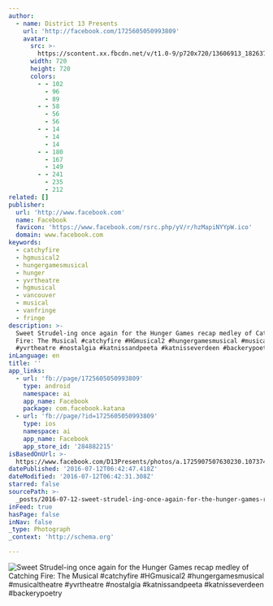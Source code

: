```yaml
---
author:
  - name: District 13 Presents
    url: 'http://facebook.com/1725605050993809'
    avatar:
      src: >-
        https://scontent.xx.fbcdn.net/v/t1.0-9/p720x720/13606913_1826370017583978_1232039756681806566_n.jpg?oh=d797a35d26ee5c548b38caee6f581c9f&oe=57EBBAF4
      width: 720
      height: 720
      colors:
        - - 102
          - 96
          - 89
        - - 58
          - 56
          - 56
        - - 14
          - 14
          - 14
        - - 180
          - 167
          - 149
        - - 241
          - 235
          - 212
related: []
publisher:
  url: 'http://www.facebook.com'
  name: Facebook
  favicon: 'https://www.facebook.com/rsrc.php/yV/r/hzMapiNYYpW.ico'
  domain: www.facebook.com
keywords:
  - catchyfire
  - hgmusical2
  - hungergamesmusical
  - hunger
  - yvrtheatre
  - hgmusical
  - vancouver
  - musical
  - vanfringe
  - fringe
description: >-
  Sweet Strudel-ing once again for the Hunger Games recap medley of Catching
  Fire: The Musical #catchyfire #HGmusical2 #hungergamesmusical #musicaltheatre
  #yvrtheatre #nostalgia #katnissandpeeta #katnisseverdeen #backerypoetry
inLanguage: en
title: ''
app_links:
  - url: 'fb://page/1725605050993809'
    type: android
    namespace: ai
    app_name: Facebook
    package: com.facebook.katana
  - url: 'fb://page/?id=1725605050993809'
    type: ios
    namespace: ai
    app_name: Facebook
    app_store_id: '284882215'
isBasedOnUrl: >-
  https://www.facebook.com/D13Presents/photos/a.1725907507630230.1073741828.1725605050993809/1826370017583978/?type=3&theater
datePublished: '2016-07-12T06:42:47.418Z'
dateModified: '2016-07-12T06:42:31.308Z'
starred: false
sourcePath: >-
  _posts/2016-07-12-sweet-strudel-ing-once-again-for-the-hunger-games-recap-medl.md
inFeed: true
hasPage: false
inNav: false
_type: Photograph
_context: 'http://schema.org'

---
```

![Sweet Strudel-ing once again for the Hunger Games recap medley of Catching Fire: The Musical #catchyfire #HGmusical2 #hungergamesmusical #musicaltheatre #yvrtheatre #nostalgia #katnissandpeeta #katnisseverdeen #backerypoetry](https://scontent.xx.fbcdn.net/v/t1.0-9/p720x720/13606913_1826370017583978_1232039756681806566_n.jpg?oh=d797a35d26ee5c548b38caee6f581c9f&oe=57EBBAF4)